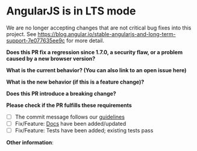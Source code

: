 <!--
SPDX-FileCopyrightText: ©2010-2020 Google LLC. https://github.com/angular/angular.js
SPDX-License-Identifier: MIT
-->

# AngularJS is in LTS mode
We are no longer accepting changes that are not critical bug fixes into this project.
See https://blog.angular.io/stable-angularjs-and-long-term-support-7e077635ee9c for more detail.

<!-- General PR submission guidelines https://github.com/angular/angular.js/blob/master/CONTRIBUTING.md#submit-pr -->
**Does this PR fix a regression since 1.7.0, a security flaw, or a problem caused by a new browser version?**

<!-- If the answer is no, then we will not merge this PR -->


**What is the current behavior? (You can also link to an open issue here)**



**What is the new behavior (if this is a feature change)?**



**Does this PR introduce a breaking change?**



**Please check if the PR fulfills these requirements**
- [ ] The commit message follows our [guidelines](https://github.com/angular/angular.js/blob/master/DEVELOPERS.md#commits)
- [ ] Fix/Feature: [Docs](https://github.com/angular/angular.js/blob/master/DEVELOPERS.md#documentation) have been added/updated
- [ ] Fix/Feature: Tests have been added; existing tests pass

**Other information**:

